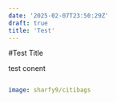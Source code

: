 ```yaml
---
date: '2025-02-07T23:50:29Z'
draft: true
title: 'Test'
---
```

#Test Title

test conent

```yaml

image: sharfy9/citibags
```